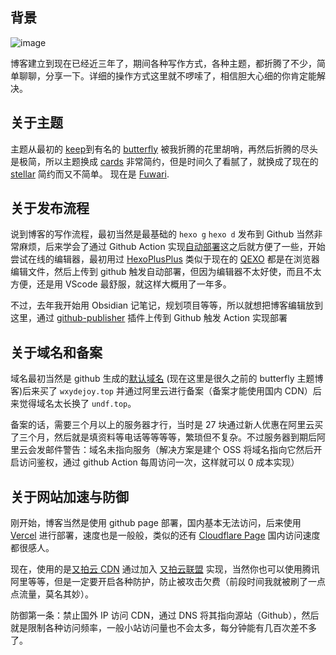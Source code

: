 ## 背景

![image](https://img.undf.top/ob/5a6e68e7ea68562b2499934f9f0402f4.png)

博客建立到现在已经近三年了，期间各种写作方式，各种主题，都折腾了不少，简单聊聊，分享一下。详细的操作方式这里就不啰嗦了，相信胆大心细的你肯定能解决。
## 关于主题

主题从最初的 [keep]( https://github.com/XPoet/hexo-theme-keep?tab=readme-ov-file )到有名的 [butterfly](https://github.com/jerryc127/hexo-theme-butterfly) 被我折腾的花里胡哨，再然后折腾的尽头是极简，所以主题换成 [cards](https://github.com/ChrAlpha/hexo-theme-cards) 非常简约，但是时间久了看腻了，就换成了现在的 [stellar](https://github.com/xaoxuu/hexo-theme-stellar) 简约而又不简单。
现在是 [Fuwari](https://github.com/saicaca/fuwari).
## 关于发布流程

说到博客的写作流程，最初当然是最基础的 `hexo g` `hexo d` 发布到 Github 当然非常麻烦，后来学会了通过 Github Action 实现[自动部署](https://juejin.cn/post/6943895271751286821)这之后就方便了一些，开始尝试在线的编辑器，最初用过 [HexoPlusPlus](https://github.com/HexoPlusPlus/HexoPlusPlus) 类似于现在的 [QEXO](https://github.com/Qexo/Qexo) 都是在浏览器编辑文件，然后上传到 github 触发自动部署，但因为编辑器不太好使，而且不太方便，还是用 VScode 最舒服，就这样大概用了一年多。

不过，去年我开始用 Obsidian 记笔记，规划项目等等，所以就想把博客编辑放到这里，通过 [github-publisher](https://github.com/ObsidianPublisher/obsidian-github-publisher) 插件上传到 Github 触发 Action 实现部署
## 关于域名和备案

域名最初当然是 github 生成的[默认域名](https://wxydejoy.github.io) (现在这里是很久之前的 butterfly 主题博客)后来买了 `wxydejoy.top` 并通过阿里云进行备案（备案才能使用国内 CDN）后来觉得域名太长换了 `undf.top`。

备案的话，需要三个月以上的服务器才行，当时是 27 块通过新人优惠在阿里云买了三个月，然后就是填资料等电话等等等等，繁琐但不复杂。不过服务器到期后阿里云会发邮件警告：域名未指向服务（解决方案是建个 OSS 将域名指向它然后开启访问鉴权，通过 github Action 每周访问一次，这样就可以 0 成本实现）
## 关于网站加速与防御

刚开始，博客当然是使用 github page 部署，国内基本无法访问，后来使用 [Vercel](https://vercel.com/) 进行部署，速度也是一般般，类似的还有 [Cloudflare Page](https://pages.cloudflare.com/) 国内访问速度都很感人。

现在，使用的是[又拍云 CDN](https://www.upyun.com) 通过加入 [又拍云联盟](https://www.upyun.com/league) 实现，当然你也可以使用腾讯阿里等等，但是一定要开启各种防护，防止被攻击欠费（前段时间我就被刷了一点点流量，莫名其妙）。

防御第一条：禁止国外 IP 访问 CDN，通过 DNS 将其指向源站（Github），然后就是限制各种访问频率，一般小站访问量也不会太多，每分钟能有几百次差不多了。